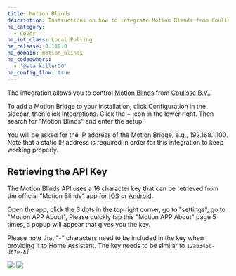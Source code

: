 ```yaml
---
title: Motion Blinds
description: Instructions on how to integrate Motion Blinds from Coulisse B.V. into Home Assistant.
ha_category:
  - Cover
ha_iot_class: Local Polling
ha_release: 0.119.0
ha_domain: motion_blinds
ha_codeowners:
  - '@starkillerOG'
ha_config_flow: true
---
```


The integration allows you to control [Motion Blinds](https://motion-blinds.com) from [Coulisse B.V.](https://coulisse.com/products/motion).

To add a Motion Bridge to your installation, click Configuration in the sidebar, then click Integrations. Click the + icon in the lower right. Then search for "Motion Blinds" and enter the setup.

You will be asked for the IP address of the Motion Bridge, e.g., 192.168.1.100. Note that a static IP address is required in order for this integration to keep working properly.

## Retrieving the API Key


The Motion Blinds API uses a 16 character key that can be retrieved from the official "Motion Blinds" app for [IOS](https://apps.apple.com/us/app/motion-blinds/id1437234324) or [Android](https://play.google.com/store/apps/details?id=com.coulisse.motion).

Open the app, click the 3 dots in the top right corner, go to "settings", go to "Motion APP About", Please quickly tap this "Motion APP About" page 5 times, a popup will appear that gives you the key.

Please note that "-" characters need to be included in the key when providing it to Home Assistant. The key needs to be similar to `12ab345c-d67e-8f`

<p class='img'>
<img src='/images/integrations/motion_blinds/Motion_App__get_key_1.jpg' />
<img src='/images/integrations/motion_blinds/Motion_App__get_key_2.jpg' />
</p>
